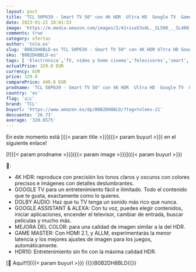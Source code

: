 ```yaml
---
layout: post
title: 'TCL 50P639 - Smart TV 50" con 4K HDR  Ultra HD  Google TV  Game Master  Dolby Audio  Google Assistant Incorporado Compatible con Alexa  Metalizado oscuro'
date: 2023-01-22 18:01:53
image: 'https://m.media-amazon.com/images/I/41+isa53vAL._SL500_._SL400_.jpg'
comments: true
category: ofertas
author: 'tole.es'
slug: 'B0B2DH8BLD-es TCL 50P639 - Smart TV 50" con 4K HDR Ultra HD Google TV...'
sku: 'B0B2DH8BLD-es'
tags: [ 'Electrónica','TV, vídeo y home cinema','Televisores','smart','tcl','tv','🇪🇸', ]
actualPrice: 329.0 EUR
currency: EUR
price: 329.0
comparePrice: 449.0 EUR
prodname: 'TCL 50P639 - Smart TV 50" con 4K HDR  Ultra HD  Google TV  Game Master  Dolby Audio  Google Assistant Incorporado Compatible con Alexa  Metalizado oscuro'
country: 'es'
flag: '🇪🇸'
brand: 'TCL'
buyurl: 'https://www.amazon.es/dp/B0B2DH8BLD/?tag=tolees-21'
descuento: '26.73'
average: '320.8575'
---
```


En este momento está [{{< param title >}}]({{< param buyurl >}}) en el siguiente enlace!

[![{{< param prodname >}}]({{< param image >}})]({{< param buyurl >}})

🔎:

- 4K HDR: reproduce con precisión los tonos claros y oscuros con colores precisos e imágenes con detalles deslumbrantes.
- GOOGLE TV para un entretenimiento fácil e ilimitado. Todo el contenido que te gusta, exactamente como lo quieres.
- DOLBY AUDIO: Haz que tu TV tenga un sonido más rico que nunca.
- GOOGLE ASSISTANT & ALEXA: Con tu voz, puedes elegir contenidos, iniciar aplicaciones, encender el televisor, cambiar de entrada, buscar películas y mucho más.
- MEJORA DEL COLOR: para una calidad de imagen similar a la del HDR.
- GAME MASTER: Con HDMI 2.1, y ALLM, experimentarás la menor latencia y los mejores ajustes de imagen para los juegos, automáticamente.
- HDR10: Entretenimiento sin fin con la máxima calidad HDR.

[🛒 Aquí!!!]({{< param buyurl >}})
{{<world>}}B0B2DH8BLD{{</world>}}
